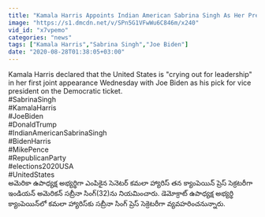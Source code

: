 ```yaml
---
title: "Kamala Harris Appoints Indian American Sabrina Singh As Her Press Secretary Oneindia Telugu"
image: "https://s1.dmcdn.net/v/SPn5G1VFwWu6C846m/x240"
vid_id: "x7vpemo"
categories: "news"
tags: ["Kamala Harris","Sabrina Singh","Joe Biden"]
date: "2020-08-28T01:38:05+03:00"
---
```

Kamala Harris declared that the United States is &quot;crying out for leadership&quot; in her first joint appearance Wednesday with Joe Biden as his pick for vice president on the Democratic ticket.   <br>#SabrinaSingh   <br>#KamalaHarris   <br>#JoeBiden   <br>#DonaldTrump   <br>#IndianAmericanSabrinaSingh   <br>#BidenHarris   <br>#MikePence   <br>#RepublicanParty   <br>#elections2020USA   <br>#UnitedStates   <br>అమెరికా ఉపాధ్యక్ష అభ్యర్థిగా ఎంపికైన సెనెటర్ కమలా హ్యారిస్ తన క్యాంపెయిన్‌ ప్రెస్ సెక్రటరీగా ఇండియన్ అమెరికన్ సబ్రీనా సింగ్‌(32)ను నియమించారు. డెమోక్రాట్ ఉపాధ్యక్ష అభ్యర్థి క్యాంపెయిన్‌లో కమలా హ్యారిస్‌కు సబ్రీనా సింగ్ ప్రెస్ సెక్రెటరీగా వ్యవహరించనున్నారు.
